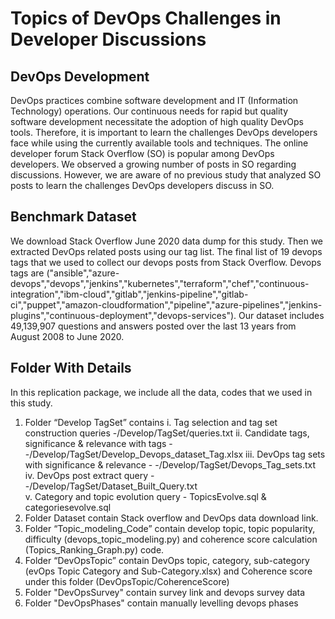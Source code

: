 # Topics of DevOps Challenges in Developer Discussions


## DevOps Development
DevOps practices combine software development and IT (Information Technology) operations. Our continuous needs for rapid but quality software development necessitate the adoption of high quality
DevOps tools. Therefore, it is important to learn the challenges DevOps developers face while using the currently available tools and techniques. The online developer forum Stack Overflow (SO) is popular among DevOps developers. We observed a growing number of posts in SO regarding discussions. However, we are aware of no previous study that analyzed SO posts to learn the challenges DevOps developers discuss in SO.


## Benchmark Dataset
We download Stack Overflow June 2020 data dump for this study. Then we extracted DevOps related posts using our tag list. The final list of 19 devops tags that we used to collect our devops posts from Stack Overflow. Devops tags are ("ansible","azure-devops","devops","jenkins","kubernetes","terraform","chef","continuous-integration","ibm-cloud","gitlab","jenkins-pipeline","gitlab-ci","puppet","amazon-cloudformation","pipeline","azure-pipelines","jenkins-plugins","continuous-deployment","devops-services"). Our dataset includes 49,139,907 questions and answers posted over the last 13
years from August 2008 to June 2020. 

## Folder With Details
In this replication package, we include all the data, codes that we used in this study. <br/>
1. Folder “Develop TagSet” contains
i.	Tag selection and tag set construction queries -/Develop/TagSet/queries.txt
ii.	Candidate tags, significance & relevance with tags - -/Develop/TagSet/Develop_Devops_dataset_Tag.xlsx
iii.	DevOps tag sets with significance & relevance - -/Develop/TagSet/Devops_Tag_sets.txt
iv.	DevOps post extract query - -/Develop/TagSet/Dataset_Built_Query.txt  
v. Category and topic evolution query - TopicsEvolve.sql & categoriesevolve.sql<br/>
2. Folder Dataset contain Stack overflow and DevOps data download link.
3. Folder “Topic_modeling_Code” contain develop topic, topic popularity, difficulty (devops_topic_modeling.py) and coherence score calculation (Topics_Ranking_Graph.py) code.  <br/>
4. Folder “DevOpsTopic” contain DevOps topic, category, sub-category (evOps Topic Category and Sub-Category.xlsx) and Coherence score under this folder (DevOpsTopic/CoherenceScore)  <br/>
5. Folder "DevOpsSurvey" contain survey link and devops survey data 
6. Folder "DevOpsPhases" contain manually levelling devops phases  

 
